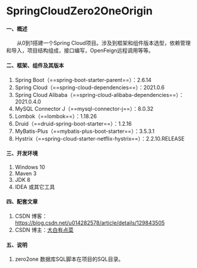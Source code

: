 # SpringCloudZero2OneOrigin

#### 一、概述
&emsp;&emsp;从0到1搭建一个Spring Cloud项目。涉及到框架和组件版本选型，依赖管理和导入，项目结构组成，接口编写，OpenFeign远程调用等等。

#### 二、框架、组件及其版本
1. Spring Boot（==spring-boot-starter-parent==）：2.6.14
2. Spring Cloud（==spring-cloud-dependencies==）：2021.0.6
3. Spring Cloud Alibaba（==spring-cloud-alibaba-dependencies==）：2021.0.4.0
4. MySQL Connector J（==mysql-connector-j==）：8.0.32
5. Lombok（==lombok==）：1.18.26
6. Druid（==druid-spring-boot-starter==）：1.2.16
7. MyBatis-Plus（==mybatis-plus-boot-starter==）：3.5.3.1
8. Hystrix（==spring-cloud-starter-netflix-hystrix==）：2.2.10.RELEASE


#### 三、开发环境

1.  Windows 10
2.  Maven 3
3.  JDK 8
4.  IDEA 或其它工具

#### 四、配套文章

1. CSDN 博客：https://blog.csdn.net/u014282578/article/details/129843505
2. CSDN 博主：[大白有点菜](https://blog.csdn.net/u014282578)

#### 五、说明

1. zero2one 数据库SQL脚本在项目的SQL目录。

